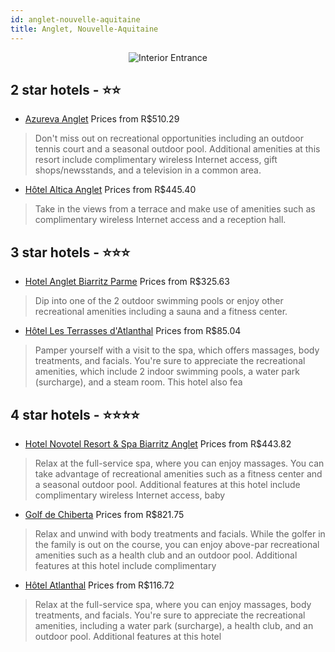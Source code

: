 ```yaml
---
id: anglet-nouvelle-aquitaine
title: Anglet, Nouvelle-Aquitaine
---
```


<center><img src="https://i.travelapi.com/hotels/1000000/10000/5800/5729/a2847bf3_z.jpg" alt="Interior Entrance" /></center>


##  2 star hotels - ⭐️⭐️

-    [Azureva Anglet](https://us.hurb.com/hotels/anglet/azureva-anglet-JNP-JP018653?cmp=18055) Prices from R$510.29
   > Don't miss out on recreational opportunities including an outdoor tennis court and a seasonal outdoor pool. Additional amenities at this resort include complimentary wireless Internet access, gift shops/newsstands, and a television in a common area.
-    [Hôtel Altica Anglet](https://us.hurb.com/hotels/anglet/hotel-altica-anglet-JNP-JP397552?cmp=18055) Prices from R$445.40
   > Take in the views from a terrace and make use of amenities such as complimentary wireless Internet access and a reception hall.

##  3 star hotels - ⭐️⭐️⭐️

-    [Hotel Anglet Biarritz Parme](https://us.hurb.com/hotels/anglet/hotel-anglet-biarritz-parme-JNP-JP298782?cmp=18055) Prices from R$325.63
   > Dip into one of the 2 outdoor swimming pools or enjoy other recreational amenities including a sauna and a fitness center.
-    [Hôtel Les Terrasses d'Atlanthal](https://us.hurb.com/hotels/anglet/hotel-les-terrasses-d-atlanthal-JNP-JP812957?cmp=18055) Prices from R$85.04
   > Pamper yourself with a visit to the spa, which offers massages, body treatments, and facials. You're sure to appreciate the recreational amenities, which include 2 indoor swimming pools, a water park (surcharge), and a steam room. This hotel also fea

##  4 star hotels - ⭐️⭐️⭐️⭐️

-    [Hotel Novotel Resort & Spa Biarritz Anglet](https://us.hurb.com/hotels/anglet/hotel-novotel-resort-spa-biarritz-anglet-JNP-JP850227?cmp=18055) Prices from R$443.82
   > Relax at the full-service spa, where you can enjoy massages. You can take advantage of recreational amenities such as a fitness center and a seasonal outdoor pool. Additional features at this hotel include complimentary wireless Internet access, baby
-    [Golf de Chiberta](https://us.hurb.com/hotels/anglet/golf-de-chiberta-JNP-JP103406?cmp=18055) Prices from R$821.75
   > Relax and unwind with body treatments and facials. While the golfer in the family is out on the course, you can enjoy above-par recreational amenities such as a health club and an outdoor pool. Additional features at this hotel include complimentary 
-    [Hôtel Atlanthal](https://us.hurb.com/hotels/anglet/hotel-atlanthal-JNP-JP882143?cmp=18055) Prices from R$116.72
   > Relax at the full-service spa, where you can enjoy massages, body treatments, and facials. You're sure to appreciate the recreational amenities, including a water park (surcharge), a health club, and an outdoor pool. Additional features at this hotel
